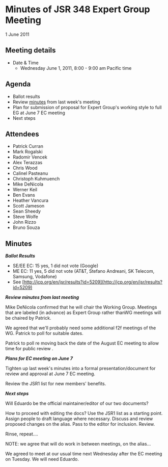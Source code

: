 # Minutes of JSR 348 Expert Group Meeting  
1 June 2011

## Meeting details

*   Date & Time
    *   Wednesday June 1, 2011, 8:00 - 9:00 am Pacific time  

## **Agenda**

*   Ballot results
*   Review [minutes](https://github.com/apastsya/files/jsr348/Meeting%20materials%20-%20pre%20Expert%20Group/2011-05-25-Minutes.md) from last week's meeting
*   Plan for submission of proposal for Expert Group's working style to full EG at June 7 EC meeting
*   Next steps

## **Attendees**

*   Patrick Curran
*   Mark Rogalski
*   Radomir Vencek
*   Alex Terazzas
*   Chris Wood
*   Calinel Pasteanu
*   Christoph Kuhmuench
*   Mike DeNicola
*   Werner Keil
*   Ben Evans
*   Heather Vancura
*   Scott Jameson
*   Sean Sheedy
*   Steve Wolfe
*   John Rizzo
*   Bruno Souza

## Minutes

_**Ballot Results**_

*   SE/EE EC: 15 yes, 1 did not vote (Google)
*   ME EC: 11 yes, 5 did not vote (AT&T, Stefano Andreani, SK Telecom, Samsung, Vodafone)
*   See [http://jcp.org/en/jsr/results?id=5209](http://jcp.org/en/jsr/results?id=5209)

_**Review minutes from last meeting**_

Mike DeNicola confirmed that he will chair the Working Group. Meetings that are labeled (in advance) as Expert Group rather thanWG meetings will be chaired by Patrick.

We agreed that we'll probably need some additional f2f meetings of the WG. Patrick to poll for suitable dates.

Patrick to poll re moving back the date of the August EC meeting to allow time for public review .

_**Plans for EC meeting on June 7**_

Tighten up last week's minutes into a formal presentation/document for review and approval at June 7 EC meeting.

Review the JSR1 list for new members' benefits.

_**Next steps**_

Will Eduardo be the official maintainer/editor of our two documents?

How to proceed with editing the docs? Use the JSR1 list as a starting point. Assign people to draft language where necessary. Discuss and review proposed changes on the alias. Pass to the editor for inclusion. Review.

Rinse, repeat....

NOTE: we agree that will do work in between meetings, on the alias...

We agreed to meet at our usual time next Wednesday after the EC meeting on Tuesday. We will need Eduardo.